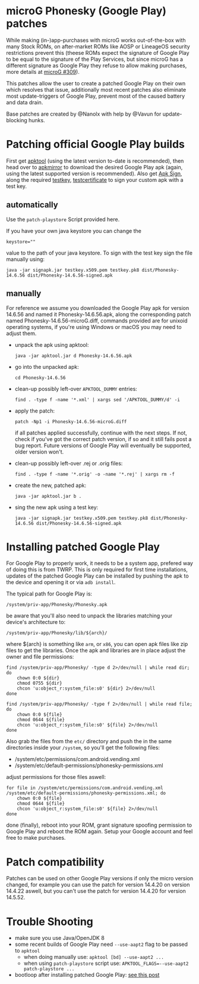 # microG Phonesky (Google Play) patches

While making (in-)app-purchases with microG works out-of-the-box with many Stock ROMs, on after-market ROMs like AOSP or LineageOS security restrictions prevent this (theese ROMs expect the signature of Google Play to be equal to the signature of the Play Services, but since microG has a different signature as Google Play they refuse to allow making purchases, more details at [microG #309](https://github.com/microg/android_packages_apps_GmsCore/issues/309)).

This patches allow the user to create a patched Google Play on their own which resolves that issue, additionally most recent patches also eliminate most update-triggers of Google Play, prevent most of the caused battery and data drain.

Base patches are created by @Nanolx with help by @Vavun for update-blocking hunks.

# Patching official Google Play builds

First get [apktool](https://ibotpeaches.github.io/Apktool/) (using the latest version to-date is recommended), then head over to [apkmirror](https://www.apkmirror.com/apk/google-inc/google-play-store/) to download the desired Google Play apk (again, using the latest supported version is recommended). Also get [Apk Sign](https://github.com/appium/sign/raw/master/dist/signapk.jar), along the required [testkey](https://github.com/appium/sign/raw/master/testkey.pk8), [testcertificate](https://raw.githubusercontent.com/appium/sign/master/testkey.x509.pem) to sign your custom apk with a test key.


## automatically

Use the `patch-playstore` Script provided here.

If you have your own java keystore you can change the

  `keystore=""`

value to the path of your java keystore. To sign with the test key sign the file manually using:

  `java -jar signapk.jar testkey.x509.pem testkey.pk8 dist/Phonesky-14.6.56 dist/Phonesky-14.6.56-signed.apk`

## manually

For reference we assume you downloaded the Google Play apk for version 14.6.56 and named it Phonesky-14.6.56.apk, along the corresponding patch named Phonesky-14.6.56-microG.diff, commands provided are for unixoid operating systems, if you're using Windows or macOS you may need to adjust them.

* unpack the apk using apktool:

  `java -jar apktool.jar d Phonesky-14.6.56.apk`

* go into the unpacked apk:

  `cd Phonesky-14.6.56`

* clean-up possibly left-over `APKTOOL_DUMMY` entries:

  `find . -type f -name '*.xml' | xargs sed '/APKTOOL_DUMMY/d' -i`

* apply the patch:

  `patch -Np1 -i Phonesky-14.6.56-microG.diff`

  if all patches applied successfully, continue with the next steps. If not, check if you've got the correct patch version, if so and it still fails post a bug report. Future versions of Google Play will eventually be supported, older version won't.

* clean-up possibly left-over .rej or .orig files:

  `find . -type f -name '*.orig' -o -name '*.rej' | xargs rm -f`

* create the new, patched apk:

  `java -jar apktool.jar b .`

* sing the new apk using a test key:

  `java -jar signapk.jar testkey.x509.pem testkey.pk8 dist/Phonesky-14.6.56 dist/Phonesky-14.6.56-signed.apk`

# Installing patched Google Play

For Google Play to properly work, it needs to be a system app, prefered way of doing this is from TWRP. This is only required for first time installations, updates of the patched Google Play can be installed by pushing the apk to the device and opening it or via `adb install`.

The typical path for Google Play is:

  `/system/priv-app/Phonesky/Phonesky.apk`

be aware that you'll also need to unpack the libraries matching your device's architecture to:

  `/system/priv-app/Phonesky/lib/${arch}/`

where ${arch} is something like `arm`, or `x86`, you can open apk files like zip files to get the libraries. Once the apk and libraries are in place adjust the owner and file permissions:

```
find /system/priv-app/Phonesky/ -type d 2>/dev/null | while read dir; do
	chown 0:0 ${dir}
	chmod 0755 ${dir}
	chcon 'u:object_r:system_file:s0' ${dir} 2>/dev/null
done

find /system/priv-app/Phonesky/ -type f 2>/dev/null | while read file; do
	chown 0:0 ${file}
	chmod 0644 ${file}
	chcon 'u:object_r:system_file:s0' ${file} 2>/dev/null
done
```

Also grab the files from the `etc/` directory and push the in the same directories inside your `/system`, so you'll get the following files:

  * /system/etc/permissions/com.android.vending.xml
  * /system/etc/default-permissions/phonesky-permissions.xml

adjust permissions for those files aswell:

```
for file in /system/etc/permissions/com.android.vending.xml /system/etc/default-permissions/phonesky-permissions.xml; do
	chown 0:0 ${file}
	chmod 0644 ${file}
	chcon 'u:object_r:system_file:s0' ${file} 2>/dev/null
done
```

done (finally), reboot into your ROM, grant signature spoofing permission to Google Play and reboot the ROM again. Setup your Google account and feel free to make purchases.

# Patch compatibility

Patches can be used on other Google Play versions if only the micro version changed, for example you can use the patch for version 14.4.20 on version 14.4.22 aswell, but you can't use the patch for version 14.4.20 for version 14.5.52.

# Trouble Shooting

* make sure you use Java/OpenJDK 8
* some recent builds of Google Play need `--use-aapt2` flag to be passed to `apktool`
  * when doing manually use: `apktool [bd] --use-aapt2 ...`
  * when using `patch-playstore` script use: `APKTOOL_FLAGS=--use-aapt2 patch-playstore ...`
* bootloop after installing patched Google Play: [see this post](https://gitlab.com/Nanolx/microg-phonesky-iap-support/issues/3#note_268785229)

